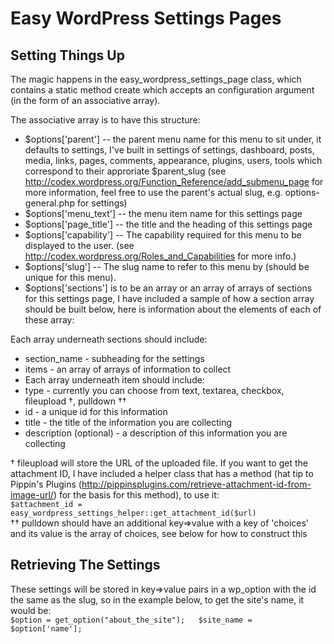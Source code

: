 Easy WordPress Settings Pages
=============================

Setting Things Up
--------

The magic happens in the easy_wordpress_settings_page class, which contains a static method create which accepts an configuration argument (in the form of an associative array).  

The associative array is to have this structure:  

* $options['parent'] -- the parent menu name for this menu to sit under, it defaults to settings, I've built in settings of settings, dashboard, posts, media, links, pages, comments, appearance, plugins, users, tools which correspond to their approriate $parent_slug (see http://codex.wordpress.org/Function_Reference/add_submenu_page for more information, feel free to use the parent's actual slug, e.g. options-general.php for settings)  
* $options['menu_text'] -- the menu item name for this settings page  
* $options['page_title'] -- the title and the heading of this settings page  
* $options['capability'] -- The capability required for this menu to be displayed to the user. (see http://codex.wordpress.org/Roles_and_Capabilities for more info.)  
* $options['slug'] -- The slug name to refer to this menu by (should be unique for this menu).  
* $options['sections'] is to be an array or an array of arrays of sections for this settings page, I have included a sample of how a section array should be built below, here is information about the elements of each of these array:  
  
Each array underneath sections should include:  
- section_name - subheading for the settings  
- items - an array of arrays of information to collect  
- Each array underneath item should include:  
- type - currently you can choose from text, textarea, checkbox, fileupload †, pulldown ††  
- id - a unique id for this information  
- title - the title of the information you are collecting  
- description (optional) - a description of this information you are collecting  
  
† fileupload will store the URL of the uploaded file. If you want to get the attachment ID, I have included a helper class that has a method (hat tip to Pippin's Plugins (http://pippinsplugins.com/retrieve-attachment-id-from-image-url/) for the basis for this method), to use it:  
`$attachment_id = easy_wordpress_settings_helper::get_attachment_id($url)`  
†† pulldown should have an additional key=>value with a key of 'choices' and its value is the array of choices, see below for how to construct this  
  
  
Retrieving The Settings  
--------

These settings will be stored in key=>value pairs in a wp_option with the id the same as the slug, so in the example below, to get the site's name, it would be:  
    `$option = get_option("about_the_site");  
     $site_name = $option['name'];`


